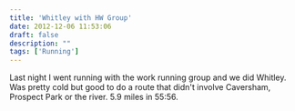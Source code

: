 ```yaml
---
title: 'Whitley with HW Group'
date: 2012-12-06 11:53:06
draft: false
description: ""
tags: ['Running']
---
```


Last night I went running with the work running group and we did Whitley. Was pretty cold but good to do a route that didn't involve Caversham, Prospect Park or the river. 5.9 miles in 55:56.